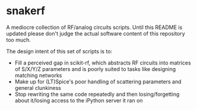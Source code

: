 # snakerf

A mediocre collection of RF/analog circuits scripts. Until this README is updated please don't judge the actual software content of this repository too much.

The design intent of this set of scripts is to:
- Fill a perceived gap in scikit-rf, which abstracts RF circuits into matrices of S/X/Y/Z parameters and is poorly suited to tasks like designing matching networks
- Make up for (LT)Spice's poor handling of scattering parameters and general clunkiness
- Stop rewriting the same code repeatedly and then losing/forgetting about it/losing access to the iPython server it ran on
